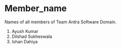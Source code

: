 # Member_name
Names of all members of Team Ardra Software Domain. 

1. Ayush Kumar
2. Dilshad Sukheswala
3. Ishan Dahiya